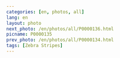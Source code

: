 ```yaml
---
categories: [en, photos, all]
lang: en
layout: photo
next_photo: /en/photos/all/P0000136.html
picname: P0000135
prev_photo: /en/photos/all/P0000134.html
tags: [Zebra Stripes]
---
```

